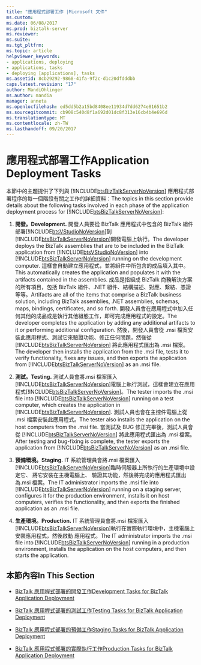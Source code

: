 ```yaml
---
title: "應用程式部署工作 |Microsoft 文件"
ms.custom: 
ms.date: 06/08/2017
ms.prod: biztalk-server
ms.reviewer: 
ms.suite: 
ms.tgt_pltfrm: 
ms.topic: article
helpviewer_keywords:
- applications, deploying
- applications, tasks
- deploying [applications], tasks
ms.assetid: 8cb29292-9868-41fa-9f2c-d1c20dfdddbb
caps.latest.revision: "17"
author: MandiOhlinger
ms.author: mandia
manager: anneta
ms.openlocfilehash: ed5dd5b2a15bd8408ee11934d7dd6274e81651b2
ms.sourcegitcommit: cb908c540d8f1a692d01dc8f313e16cb4b4e696d
ms.translationtype: MT
ms.contentlocale: zh-TW
ms.lasthandoff: 09/20/2017
---
```

# <a name="application-deployment-tasks"></a><span data-ttu-id="d6c79-102">應用程式部署工作</span><span class="sxs-lookup"><span data-stu-id="d6c79-102">Application Deployment Tasks</span></span>
<span data-ttu-id="d6c79-103">本節中的主題提供了下列與 [!INCLUDE[btsBizTalkServerNoVersion](../includes/btsbiztalkservernoversion-md.md)] 應用程式部署程序的每一個階段有關之工作的詳細資料：</span><span class="sxs-lookup"><span data-stu-id="d6c79-103">The topics in this section provide details about the following tasks involved in each phase of the application deployment process for [!INCLUDE[btsBizTalkServerNoVersion](../includes/btsbiztalkservernoversion-md.md)]:</span></span>  
  
1.  <span data-ttu-id="d6c79-104">**開發。**</span><span class="sxs-lookup"><span data-stu-id="d6c79-104">**Development.**</span></span> <span data-ttu-id="d6c79-105">開發人員要從 BizTalk 應用程式中包含的 BizTalk 組件部署[!INCLUDE[btsVStudioNoVersion](../includes/btsvstudionoversion-md.md)]到[!INCLUDE[btsBizTalkServerNoVersion](../includes/btsbiztalkservernoversion-md.md)]開發電腦上執行。</span><span class="sxs-lookup"><span data-stu-id="d6c79-105">The developer deploys the BizTalk assemblies that are to be included in the BizTalk application from [!INCLUDE[btsVStudioNoVersion](../includes/btsvstudionoversion-md.md)] into [!INCLUDE[btsBizTalkServerNoVersion](../includes/btsbiztalkservernoversion-md.md)] running on the development computer.</span></span> <span data-ttu-id="d6c79-106">這樣會自動建立應用程式，並將組件中所包含的成品填入其中。</span><span class="sxs-lookup"><span data-stu-id="d6c79-106">This automatically creates the application and populates it with the artifacts contained in the assemblies.</span></span> <span data-ttu-id="d6c79-107">成品是指組成 BizTalk 商務解決方案的所有項目，包括 BizTalk 組件、.NET 組件、結構描述、對應、繫結、憑證等等。</span><span class="sxs-lookup"><span data-stu-id="d6c79-107">Artifacts are all of the items that comprise a BizTalk business solution, including BizTalk assemblies, .NET assemblies, schemas, maps, bindings, certificates, and so forth.</span></span> <span data-ttu-id="d6c79-108">開發人員會在應用程式中加入任何其他的成品或是執行其他組態工作，即可完成應用程式的設定。</span><span class="sxs-lookup"><span data-stu-id="d6c79-108">The developer completes the application by adding any additional artifacts to it or performing additional configuration.</span></span> <span data-ttu-id="d6c79-109">然後，開發人員會從 .msi 檔案安裝此應用程式、測試它來驗證功能、修正任何問題，然後從 [!INCLUDE[btsBizTalkServerNoVersion](../includes/btsbiztalkservernoversion-md.md)] 將此應用程式匯出為 .msi 檔案。</span><span class="sxs-lookup"><span data-stu-id="d6c79-109">The developer then installs the application from the .msi file, tests it to verify functionality, fixes any issues, and then exports the application from [!INCLUDE[btsBizTalkServerNoVersion](../includes/btsbiztalkservernoversion-md.md)] as an .msi file.</span></span>  
  
2.  <span data-ttu-id="d6c79-110">**測試。**</span><span class="sxs-lookup"><span data-stu-id="d6c79-110">**Testing.**</span></span> <span data-ttu-id="d6c79-111">測試人員會將.msi 檔案匯入[!INCLUDE[btsBizTalkServerNoVersion](../includes/btsbiztalkservernoversion-md.md)]電腦上執行測試，這樣會建立在應用程式[!INCLUDE[btsBizTalkServerNoVersion](../includes/btsbiztalkservernoversion-md.md)]。</span><span class="sxs-lookup"><span data-stu-id="d6c79-111">The tester imports the .msi file into [!INCLUDE[btsBizTalkServerNoVersion](../includes/btsbiztalkservernoversion-md.md)] running on a test computer, which creates the application in [!INCLUDE[btsBizTalkServerNoVersion](../includes/btsbiztalkservernoversion-md.md)].</span></span> <span data-ttu-id="d6c79-112">測試人員也會在主控件電腦上從 .msi 檔案安裝此應用程式。</span><span class="sxs-lookup"><span data-stu-id="d6c79-112">The tester also installs the application on the host computers from the .msi file.</span></span> <span data-ttu-id="d6c79-113">當測試及 BUG 修正完畢後，測試人員會從 [!INCLUDE[btsBizTalkServerNoVersion](../includes/btsbiztalkservernoversion-md.md)] 將此應用程式匯出為 .msi 檔案。</span><span class="sxs-lookup"><span data-stu-id="d6c79-113">After testing and bug-fixing is complete, the tester exports the application from [!INCLUDE[btsBizTalkServerNoVersion](../includes/btsbiztalkservernoversion-md.md)] as an .msi file.</span></span>  
  
3.  <span data-ttu-id="d6c79-114">**預備環境。**</span><span class="sxs-lookup"><span data-stu-id="d6c79-114">**Staging.**</span></span> <span data-ttu-id="d6c79-115">IT 系統管理員會將.msi 檔案匯入[!INCLUDE[btsBizTalkServerNoVersion](../includes/btsbiztalkservernoversion-md.md)]臨時伺服器上所執行的生產環境中設定它、 將它安裝在主機電腦上、 驗證其功能，然後將完成的應用程式匯出為.msi 檔案。</span><span class="sxs-lookup"><span data-stu-id="d6c79-115">The IT administrator imports the .msi file into [!INCLUDE[btsBizTalkServerNoVersion](../includes/btsbiztalkservernoversion-md.md)] running on a staging server, configures it for the production environment, installs it on host computers, verifies the functionality, and then exports the finished application as an .msi file.</span></span>  
  
4.  <span data-ttu-id="d6c79-116">**生產環境。**</span><span class="sxs-lookup"><span data-stu-id="d6c79-116">**Production.**</span></span> <span data-ttu-id="d6c79-117">IT 系統管理員會將.msi 檔案匯入[!INCLUDE[btsBizTalkServerNoVersion](../includes/btsbiztalkservernoversion-md.md)]執行在實際執行環境中，主機電腦上安裝應用程式，然後啟動 應用程式。</span><span class="sxs-lookup"><span data-stu-id="d6c79-117">The IT administrator imports the .msi file into [!INCLUDE[btsBizTalkServerNoVersion](../includes/btsbiztalkservernoversion-md.md)] running in a production environment, installs the application on the host computers, and then starts the application.</span></span>  
  
## <a name="in-this-section"></a><span data-ttu-id="d6c79-118">本節內容</span><span class="sxs-lookup"><span data-stu-id="d6c79-118">In This Section</span></span>  
  
-   [<span data-ttu-id="d6c79-119">BizTalk 應用程式部署的開發工作</span><span class="sxs-lookup"><span data-stu-id="d6c79-119">Development Tasks for BizTalk Application Deployment</span></span>](../core/development-tasks-for-biztalk-application-deployment.md)  
  
-   [<span data-ttu-id="d6c79-120">BizTalk 應用程式部署的測試工作</span><span class="sxs-lookup"><span data-stu-id="d6c79-120">Testing Tasks for BizTalk Application Deployment</span></span>](../core/testing-tasks-for-biztalk-application-deployment.md)  
  
-   [<span data-ttu-id="d6c79-121">BizTalk 應用程式部署的預備工作</span><span class="sxs-lookup"><span data-stu-id="d6c79-121">Staging Tasks for BizTalk Application Deployment</span></span>](../core/staging-tasks-for-biztalk-application-deployment.md)  
  
-   [<span data-ttu-id="d6c79-122">BizTalk 應用程式部署的實際執行工作</span><span class="sxs-lookup"><span data-stu-id="d6c79-122">Production Tasks for BizTalk Application Deployment</span></span>](../core/production-tasks-for-biztalk-application-deployment.md)